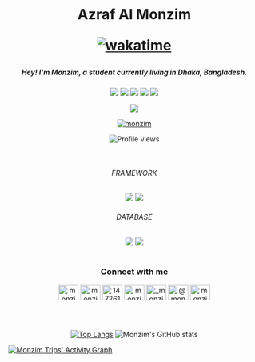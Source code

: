 <h5 align="center"><b align="center"><img style='height: 10; width: 40%; object-fit: fit'
src="https://media.giphy.com/media/Wj7lNjMNDxSmc/giphy.gif"></b></h5>
<h1 align="center"><b>Azraf Al Monzim

[![wakatime](https://wakatime.com/badge/user/4de035b5-4b65-4ee4-8510-086ef8f867ce.svg)](https://wakatime.com/@4de035b5-4b65-4ee4-8510-086ef8f867ce)</b></h1>



<h5 align="center"> Hey! I'm Monzim, a student currently living in Dhaka, Bangladesh.</h5>

<div align="center">
  <img src="https://img.shields.io/badge/dart-%230175C2.svg?style=for-the-badge&logo=dart&logoColor=white">
  <img src="https://img.shields.io/badge/java-%23ED8B00.svg?style=for-the-badge&logo=java&logoColor=white">
  <img src="https://img.shields.io/badge/lua-%232C2D72.svg?style=for-the-badge&logo=lua&logoColor=white">
  <img src="https://img.shields.io/badge/javascript-%23323330.svg?style=for-the-badge&logo=javascript&logoColor=%23F7DF1E">
  <img src="https://img.shields.io/badge/typescript-%23007ACC.svg?style=for-the-badge&logo=typescript&logoColor=white">
</div>
<p>
<div align="center" >
<img src="https://img.shields.io/badge/From%20Hello%20World%20I've%20Written-229%20Thousand%20lines%20of%20code-00A98F?style=social">
</div>
<p>
<p align="center"> <a href="https://twitter.com/monzim" target="blank"><img src="https://img.shields.io/twitter/follow/monzim?logo=twitter&style=for-the-badge" alt="monzim" /></a>

<div align="center">
  
  ![Profile views](https://gpvc.arturio.dev/monzim)</div>
</p><br>

<div align="center">
<h6>FRAMEWORK</h6> 
<img src="https://img.shields.io/badge/Flutter-%2302569B.svg?style=for-the-badge&logo=Flutter&logoColor=white">
<img src="https://img.shields.io/badge/angular-%23DD0031.svg?style=for-the-badge&logo=angular&logoColor=white">
<h6>DATABASE</h6>
<img src="https://img.shields.io/badge/MongoDB-%234ea94b.svg?style=for-the-badge&logo=mongodb&logoColor=white">
<img src="https://img.shields.io/badge/firebase-%23039BE5.svg?style=for-the-badge&logo=firebase">
</div>
<br>


<h3 align="center">Connect with me</h3>
<p align="center">
<a href="https://twitter.com/monzim" target="blank"><img align="center" src="https://raw.githubusercontent.com/rahuldkjain/github-profile-readme-generator/master/src/images/icons/Social/twitter.svg" alt="monzim" height="30" width="40" /></a>
<a href="https://linkedin.com/in/monzim" target="blank"><img align="center" src="https://raw.githubusercontent.com/rahuldkjain/github-profile-readme-generator/master/src/images/icons/Social/linked-in-alt.svg" alt="monzim" height="30" width="40" /></a>
<a href="https://stackoverflow.com/users/14726120" target="blank"><img align="center" src="https://raw.githubusercontent.com/rahuldkjain/github-profile-readme-generator/master/src/images/icons/Social/stack-overflow.svg" alt="14726120" height="30" width="40" /></a>
<a href="https://fb.com/Azraf.Monzim" target="blank"><img align="center" src="https://raw.githubusercontent.com/rahuldkjain/github-profile-readme-generator/master/src/images/icons/Social/facebook.svg" alt="monzim" height="30" width="40" /></a>
<a href="https://instagram.com/_monzim" target="blank"><img align="center" src="https://raw.githubusercontent.com/rahuldkjain/github-profile-readme-generator/master/src/images/icons/Social/instagram.svg" alt="_monzim" height="30" width="40" /></a>
<a href="https://hashnode.com/@monzim" target="blank"><img align="center" src="https://raw.githubusercontent.com/rahuldkjain/github-profile-readme-generator/master/src/images/icons/Social/hashnode.svg" alt="@monzim" height="30" width="40" /></a>
<a href="https://www.youtube.com/c/monzim" target="blank"><img align="center" src="https://raw.githubusercontent.com/rahuldkjain/github-profile-readme-generator/master/src/images/icons/Social/youtube.svg" alt="monzim" height="30" width="40" /></a></p>
<br>
<h2></h2>
<div align="center">
  
[![Top Langs](https://github-readme-stats.vercel.app/api/top-langs/?username=monzim&layout=compact&$disable_animations=true&border_radius=5&border_color=000000$disable_animations=true&show_icons=true&theme=github_dark)](https://monzim.web.app)
![Monzim's GitHub stats](https://github-readme-stats.vercel.app/api?username=monzim&include_all_commits=true&count_private=true&show_icons=false&line_height=20&$disable_animations=true&border_radius=5&border_color=000000$disable_animations=true&show_icons=true&theme=github_dark)
</div>

  
[![Monzim Trips' Activity Graph](https://activity-graph.herokuapp.com/graph?username=monzim&custom_title=Monzim%20Trips's%20Contribution%20Graph&theme=react-dark&color=C2D0D8&hide_border=false&line=4C8EDA&point=F7F7F7)](https://monzim.web.app)
